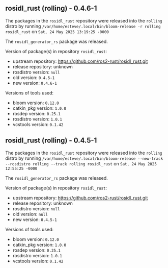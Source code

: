 ## rosidl_rust (rolling) - 0.4.6-1

The packages in the `rosidl_rust` repository were released into the `rolling` distro by running `/var/home/esteve/.local/bin/bloom-release -r rolling rosidl_rust` on `Sat, 24 May 2025 13:19:25 -0000`

The `rosidl_generator_rs` package was released.

Version of package(s) in repository `rosidl_rust`:

- upstream repository: https://github.com/ros2-rust/rosidl_rust.git
- release repository: unknown
- rosdistro version: `null`
- old version: `0.4.5-1`
- new version: `0.4.6-1`

Versions of tools used:

- bloom version: `0.12.0`
- catkin_pkg version: `1.0.0`
- rosdep version: `0.25.1`
- rosdistro version: `1.0.1`
- vcstools version: `0.1.42`


## rosidl_rust (rolling) - 0.4.5-1

The packages in the `rosidl_rust` repository were released into the `rolling` distro by running `/var/home/esteve/.local/bin/bloom-release --new-track --rosdistro rolling --track rolling rosidl_rust` on `Sat, 24 May 2025 12:55:25 -0000`

The `rosidl_generator_rs` package was released.

Version of package(s) in repository `rosidl_rust`:

- upstream repository: https://github.com/ros2-rust/rosidl_rust.git
- release repository: unknown
- rosdistro version: `null`
- old version: `null`
- new version: `0.4.5-1`

Versions of tools used:

- bloom version: `0.12.0`
- catkin_pkg version: `1.0.0`
- rosdep version: `0.25.1`
- rosdistro version: `1.0.1`
- vcstools version: `0.1.42`


